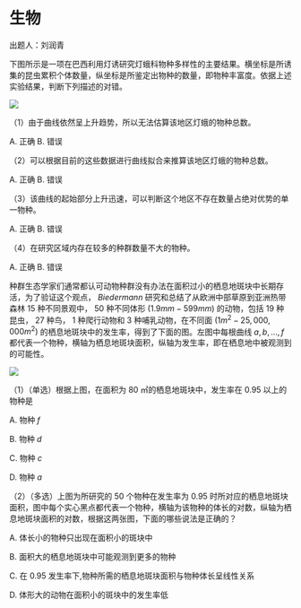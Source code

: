 # 生物

出题人：刘润青

下图所示是一项在巴西利用灯诱研究灯蛾科物种多样性的主要结果。横坐标是所诱集的昆虫累积个体数量，纵坐标是所鉴定出物种的数量，即物种丰富度。依据上述实验结果，判断下列描述的对错。

![](https://pic.imgdb.cn/item/66fe93aa335a200d6ab4df24.jpg)

（1）由于曲线依然呈上升趋势，所以无法估算该地区灯蛾的物种总数。  

A. 正确              B. 错误

（2）可以根据目前的这些数据进行曲线拟合来推算该地区灯蛾的物种总数。 

A. 正确              B. 错误

（3）该曲线的起始部分上升迅速，可以判断这个地区不存在数量占绝对优势的单一物种。  

A. 正确              B. 错误

（4）在研究区域内存在较多的种群数量不大的物种。  

A. 正确              B. 错误‍

种群生态学家们通常都认可动物种群没有办法在面积过小的栖息地斑块中长期存活，为了验证这个观点， $Biedermann$ 研究和总结了从欧洲中部草原到亚洲热带森林 $15$ 种不同景观中， $50$ 种不同体形 $(1.9mm-599mm)$ 的动物，包括 $19$ 种昆虫， $27$ 种鸟， $1$ 种爬行动物和 $3$ 种哺乳动物，在不同面 $(1m^2-25,000,000 m^2)$ 的栖息地斑块中的发生率，得到了下面的图。左图中每根曲线 $a, b, ..., f$ 都代表一个物种，横轴为栖息地斑块面积，纵轴为发生率，即在栖息地中被观测到的可能性。

![](https://pic.imgdb.cn/item/66fe9385335a200d6ab4be42.jpg)

（1）（单选）根据上图，在面积为 80 ㎡的栖息地斑块中，发生率在 0.95 以上的物种是  

A. 物种 $f$

B. 物种 $d$

C. 物种 $c$

D. 物种 $a$

（2）（多选）上图为所研究的 $50$ 个物种在发生率为 $0.95$ 时所对应的栖息地斑块面积，图中每个实心黑点都代表一个物种，横轴为该物种的体长的对数，纵轴为栖息地斑块面积的对数，根据这两张图，下面的哪些说法是正确的？

A. 体长小的物种只出现在面积小的斑块中

B. 面积大的栖息地斑块中可能观测到更多的物种

C. 在 $0.95$ 发生率下,物种所需的栖息地斑块面积与物种体长呈线性关系

D. 体形大的动物在面积小的斑块中的发生率低
